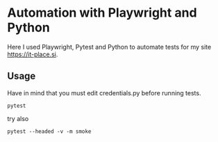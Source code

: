 # Automation with Playwright and Python

Here I used Playwright, Pytest and Python to automate tests for my site https://it-place.si.

## Usage

Have in mind that you must edit credentials.py before running tests.

```
pytest
```

try also

```
pytest --headed -v -m smoke
```
